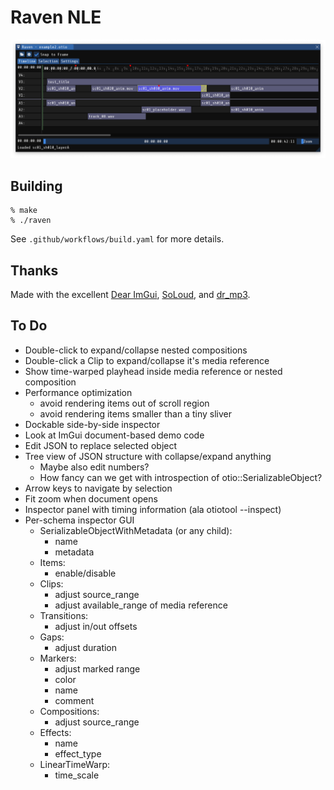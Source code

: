 # Raven NLE

![screenshot](screenshot.png)

## Building

	% make
	% ./raven

See `.github/workflows/build.yaml` for more details.

## Thanks

Made with the excellent [Dear ImGui](https://github.com/ocornut/imgui), [SoLoud](http://sol.gfxile.net/soloud/), and [dr_mp3](https://github.com/mackron/dr_libs/blob/master/dr_mp3.h).

## To Do

- Double-click to expand/collapse nested compositions
- Double-click a Clip to expand/collapse it's media reference
- Show time-warped playhead inside media reference or nested composition
- Performance optimization
  - avoid rendering items out of scroll region
  - avoid rendering items smaller than a tiny sliver
- Dockable side-by-side inspector
- Look at ImGui document-based demo code
- Edit JSON to replace selected object
- Tree view of JSON structure with collapse/expand anything
  - Maybe also edit numbers?
  - How fancy can we get with introspection of otio::SerializableObject?
- Arrow keys to navigate by selection
- Fit zoom when document opens
- Inspector panel with timing information (ala otiotool --inspect)
- Per-schema inspector GUI
  - SerializableObjectWithMetadata (or any child):
    - name
    - metadata
  - Items:
    - enable/disable
  - Clips:
    - adjust source_range
    - adjust available_range of media reference
  - Transitions:
  	- adjust in/out offsets
  - Gaps:
    - adjust duration
  - Markers:
    - adjust marked range
    - color
    - name
    - comment
  - Compositions:
    - adjust source_range
  - Effects:
    - name
    - effect_type
  - LinearTimeWarp:
    - time_scale
